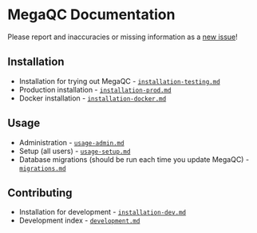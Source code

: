 # MegaQC Documentation

Please report and inaccuracies or missing information as a [new issue](https://github.com/ewels/MegaQC/issues/new)!

## Installation

- Installation for trying out MegaQC - [`installation-testing.md`](installation/installation-testing.md)
- Production installation - [`installation-prod.md`](installation/installation-prod.md)
- Docker installation - [`installation-docker.md`](installation/installation-docker.md)

## Usage

- Administration - [`usage-admin.md`](usage/usage-admin.md)
- Setup (all users) - [`usage-setup.md`](usage/usage-setup.md)
- Database migrations (should be run each time you update MegaQC) - [`migrations.md`](installation/migrations.md)

## Contributing

- Installation for development - [`installation-dev.md`](installation/installation-dev.md)
- Development index - [`development.md`](dev/dev.md)
